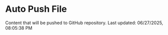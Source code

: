 # Auto Push File

Content that will be pushed to GitHub repository.
Last updated: 06/27/2025, 08:05:38 PM